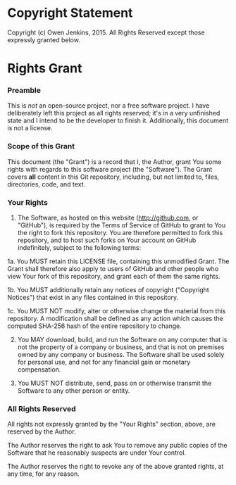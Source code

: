 # Copyright Statement

Copyright (c) Owen Jenkins, 2015. All Rights Reserved except those expressly granted below.

# Rights Grant

### Preamble
This is *not* an open-source project, nor a free software project. I have deliberately left this project as all rights reserved; it's in a very unfinished state and I intend to be the developer to finish it. Additionally, this document is not a license.

### Scope of this Grant
This document (the "Grant") is a record that I, the Author, grant You some rights with regards to this software project (the "Software"). The Grant covers **all** content in this Git repository, including, but not limited to, files, directories, code, and text.

### Your Rights
1. The Software, as hosted on this website (http://github.com, or "GitHub"), is required by the Terms of Service of GitHub to grant to You the right to fork this repository. You are therefore permitted to fork this repository, and to host such forks on Your account on GitHub indefinitely, subject to the following terms:

1a. You MUST retain this LICENSE file, containing this unmodified Grant. The Grant shall therefore also apply to users of GitHub and other people who view Your fork of this repository, and grant each of them the same rights.

1b. You MUST additionally retain any notices of copyright ("Copyright Notices") that exist in any files contained in this repository.

1c. You MUST NOT modify, alter or otherwise change the material from this repository. A modification shall be defined as any action which causes the computed SHA-256 hash of the entire repository to change.

2. You MAY download, build, and run the Software on any computer that is not the property of a company or business, and that is not on premises owned by any company or business. The Software shall be used solely for personal use, and not for any financial gain or monetary compensation.

3. You MUST NOT distribute, send, pass on or otherwise transmit the Software to any other person or entity.

### All Rights Reserved
All rights not expressly granted by the "Your Rights" section, above, are reserved by the Author.

The Author reserves the right to ask You to remove any public copies of the Software that he reasonably suspects are under Your control.

The Author reserves the right to revoke any of the above granted rights, at any time, for any reason.